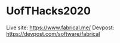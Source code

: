 # UofTHacks2020
Live site: https://www.fabrical.me/
Devpost: https://devpost.com/software/fabrical

